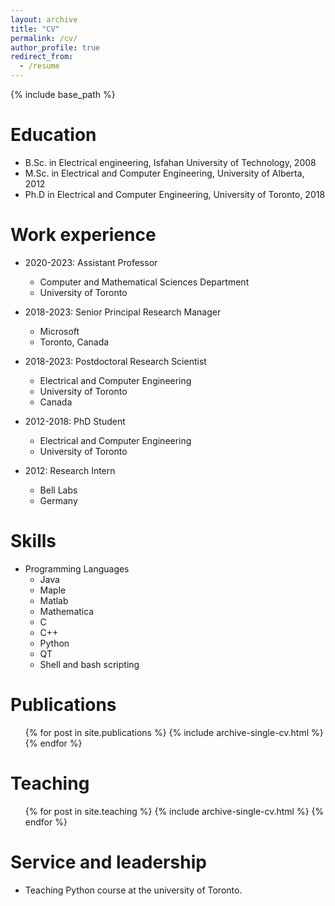 ```yaml
---
layout: archive
title: "CV"
permalink: /cv/
author_profile: true
redirect_from:
  - /resume
---
```


{% include base_path %}


Education
======
* B.Sc. in Electrical engineering, Isfahan University of Technology, 2008
* M.Sc. in Electrical and Computer Engineering, University of Alberta, 2012
* Ph.D  in Electrical and Computer Engineering, University of Toronto, 2018

Work experience
======
* 2020-2023: Assistant Professor
  * Computer and Mathematical Sciences Department
  * University of Toronto
  

* 2018-2023: Senior Principal Research Manager
  * Microsoft
  * Toronto, Canada
  
* 2018-2023: Postdoctoral Research Scientist
  * Electrical and Computer Engineering
  * University of Toronto
  * Canada
  
  
* 2012-2018: PhD Student
  * Electrical and Computer Engineering
  * University of Toronto
    
* 2012: Research Intern
  * Bell Labs
  * Germany
  
  
Skills
======
* Programming Languages
  * Java
  * Maple
  * Matlab
  * Mathematica
  * C
  * C++
  * Python
  * QT
  * Shell and bash scripting
  

Publications
======
  <ul>{% for post in site.publications %}
    {% include archive-single-cv.html %}
  {% endfor %}</ul>
  
<!-- Talks
======
  <ul>{% for post in site.talks %}
    {% include archive-single-talk-cv.html %}
  {% endfor %}</ul> -->
  
Teaching
======
  <ul>{% for post in site.teaching %}
    {% include archive-single-cv.html %}
  {% endfor %}</ul>
  
Service and leadership
======
* Teaching Python course at the university of Toronto.
